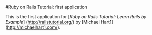 #Ruby on Rails Tutorial: first application

This is the first application for
[*Ruby on Rails Tutorial: Learn Rails by Example*] (http://railstutorial.org/) by [Michael Hart1] (http://michaelhart1.com/).